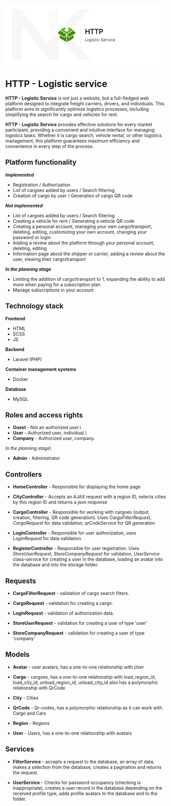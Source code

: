 <img src="cover.png" alt="Image">

# HTTP - Logistic service
**HTTP - Logistic Service** is not just a website, but a full-fledged web platform designed to integrate freight carriers, drivers, and individuals. This platform aims to significantly optimize logistics processes, including simplifying the search for cargo and vehicles for rent.

**HTTP - Logistic Service** provides effective solutions for every market participant, providing a convenient and intuitive interface for managing logistics tasks. Whether it is cargo search, vehicle rental, or other logistics management, this platform guarantees maximum efficiency and convenience in every step of the process.

## Platform functionality
***Implemented*** 
- Registration / Authorization
- List of cargoes added by users / Search filtering
- Creation of cargo by user / Generation of cargo QR code
  
***Not implemented***
- List of cargoes added by users / Search filtering
- Creating a vehicle for rent / Generating a vehicle QR code 
- Creating a personal account, managing your own cargo/transport, deleting, editing, customizing your own account, changing your password or login
- Adding a review about the platform through your personal account, deleting, editing
- Information page about the shipper or carrier, adding a review about the user, viewing their cargo/transport

***In the planning stage***
- Limiting the addition of cargo/transport to 1, expanding the ability to add more when paying for a subscription plan
- Manage subscriptions in your account 

## Technology stack
**Frontend**
- HTML
- SCSS
- JS

**Backend**
- Laravel (PHP)
 
**Container management systems**
- Docker
 
**Database**
- MySQL

## Roles and access rights
- **Guest** - Not an authorized user.\
- **User** - Authorized user, individual.\
- **Company** - Authorized user, company.

_In the planning stage_\
- **Admin** - Administrator

## Controllers
- **HomeController** - Responsible for displaying the home page

- **CityController** - Accepts an AJAX request with a region ID, selects cities by this region ID and returns a json response

- **CargoController** - Responsible for working with cargoes (output, creation, filtering, QR code generation). Uses _CargoFilterRequest_, _CargoRequest_ for data validation, _qrCodeService_ for QR generation

- **LoginController** - Responsible for user authorization, uses _LoginRequest_ for data validation.

- **RegisterController** - Responsible for user registration. Uses _StoreUserRequest_, _StoreCompanyRequest_ for validation, _UserService_ class-service for creating a user in the database, loading an avatar into the database and into the storage folder.

## Requests
- **CargoFilterRequest** - validation of cargo search filters.

- **CargoRequest** - validation for creating a cargo.

- **LoginRequest** - validation of authorization data.

- **StoreUserRequest** - validation for creating a user of type 'user'

- **StoreCompanyRequest** - validation for creating a user of type 'company'

## Models
- **Avatar** - user avatars, has a one-to-one relationship with _User_

- **Cargo** - cargoes, has a one-to-one relationship with load_region_id, load_city_id, unload_region_id, unload_city_id also has a polymorphic relationship with QrCode

- **City** - Cities

- **QrCode** - Qr-codes, has a polymorphic relationship as it can work with Cargo and Cars

- **Region** - Regions

- **User** - Users, has a one-to-one relationship with avatars

## Services
- **FilterService** - accepts a request to the database, an array of data, makes a selection from the database, creates a pagination and returns the request.

- **UserService** - Checks for password occupancy (checking is inappropriate), creates a user record in the database depending on the received profile type, adds profile avatars to the database and to the folder.
